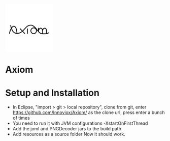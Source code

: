 <a href="url"><img src="https://github.com/Innoviox/Axiom/blob/master/Logo.png" align="center" height="150" width="150" ></a>
# Axiom

# Setup and Installation
- In Eclipse, "import > git > local repository", clone from git, enter https://github.com/Innoviox/Axiom/ as the clone url, press enter a bunch of times
- You need to run it with JVM configurations -XstartOnFirstThread
- Add the joml and PNGDecoder jars to the build path
- Add resources as a source folder
Now it should work.
